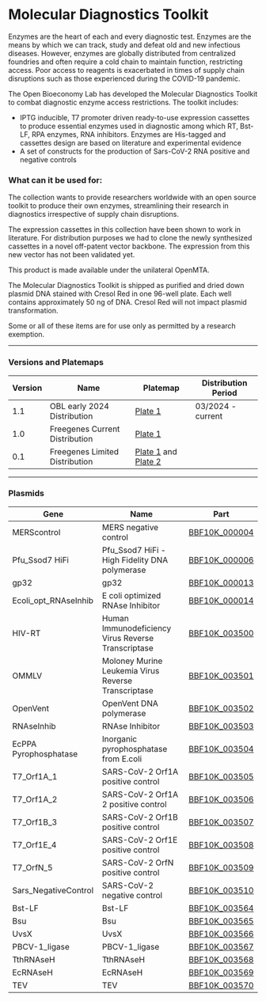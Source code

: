 # Molecular Diagnostics Toolkit

Enzymes are the heart of each and every diagnostic test. Enzymes are the means by which we can track, study and defeat old and new infectious diseases.
However, enzymes are globally distributed from centralized foundries and often require a cold chain to maintain function, restricting access.
Poor access to reagents is exacerbated in times of supply chain disruptions such as those experienced during the COVID-19 pandemic.

The Open Bioeconomy Lab has developed the Molecular Diagnostics Toolkit to combat diagnostic enzyme access restrictions. The toolkit includes:

- IPTG inducible, T7 promoter driven ready-to-use expression cassettes to produce essential enzymes used in diagnostic among which RT, Bst-LF, RPA enzymes, RNA inhibitors.
Enzymes are His-tagged and cassettes design are based on literature and experimental evidence
- A set of constructs for the production of Sars-CoV-2 RNA positive and negative controls

### What can it be used for:

The collection wants to provide researchers worldwide with an open source toolkit to produce their own enzymes, streamlining their research in
diagnostics irrespective of supply chain disruptions.

The expression cassettes in this collection have been shown to work in literature. For distribution purposes we had to clone the newly synthesized
cassettes in a novel off-patent vector backbone. The expression from this new vector has not been validated yet.

This product is made available under the unilateral OpenMTA. 

The Molecular Diagnostics Toolkit is shipped as purified and dried down plasmid DNA stained with Cresol Red in one 96-well plate. Each well contains approximately 50 ng of DNA. Cresol Red will not impact plasmid transformation.

Some or all of these items are for use only as permitted by a research exemption.

---

### Versions and Platemaps

|Version|Name|Platemap|Distribution Period|
|---|---|---|---|
|1.1|OBL early 2024 Distribution|[Plate 1](https://github.com/Reclone-org/Open-DNA-Collections/blob/main/Molecular%20Diagnostics%20Toolkit/Platemaps/MDT-v1_1.csv)| 03/2024 - current |
|1.0|Freegenes Current Distribution|[Plate 1](https://github.com/Reclone-org/Open-DNA-Collections/tree/main/Molecular%20Diagnostics%20Toolkit/Platemaps/MDT-v1_0.csv)||
|0.1|Freegenes Limited Distribution|[Plate 1](https://github.com/Reclone-org/Open-DNA-Collections/tree/main/Molecular%20Diagnostics%20Toolkit/Platemaps/MDT-v0_1-1.csv) and [Plate 2](https://github.com/Reclone-org/Open-DNA-Collections/tree/main/Molecular%20Diagnostics%20Toolkit/Platemaps/MDT-v0_1-2.csv)||

---

### Plasmids

|Gene|Name|Part|
|---|---|---|
| MERScontrol | MERS negative control | [BBF10K_000004](https://github.com/Reclone-org/Open-DNA-Collections/blob/main/Molecular%20Diagnostics%20Toolkit/Plasmids_Genbank/BBF10K_000004.gb) |
| Pfu_Ssod7 HiFi | Pfu_Ssod7 HiFi - High Fidelity DNA polymerase | [BBF10K_000006](https://github.com/Reclone-org/Open-DNA-Collections/blob/main/Molecular%20Diagnostics%20Toolkit/Plasmids_Genbank/BBF10K_000006.gb) |
| gp32 | gp32 | [BBF10K_000013](https://github.com/Reclone-org/Open-DNA-Collections/blob/main/Molecular%20Diagnostics%20Toolkit/Plasmids_Genbank/BBF10K_000013.gb) |
| Ecoli_opt_RNAseInhib | E coli optimized RNAse Inhibitor | [BBF10K_000014](https://github.com/Reclone-org/Open-DNA-Collections/blob/main/Molecular%20Diagnostics%20Toolkit/Plasmids_Genbank/BBF10K_000014.gb) |
| HIV-RT | Human Immunodeficiency Virus Reverse Transcriptase | [BBF10K_003500](https://github.com/Reclone-org/Open-DNA-Collections/blob/main/Molecular%20Diagnostics%20Toolkit/Plasmids_Genbank/BBF10K_003500.gb) |
| OMMLV | Moloney Murine Leukemia Virus Reverse Transcriptase | [BBF10K_003501](https://github.com/Reclone-org/Open-DNA-Collections/blob/main/Molecular%20Diagnostics%20Toolkit/Plasmids_Genbank/BBF10K_003501.gb) |
| OpenVent | OpenVent DNA polymerase | [BBF10K_003502](https://github.com/Reclone-org/Open-DNA-Collections/blob/main/Molecular%20Diagnostics%20Toolkit/Plasmids_Genbank/BBF10K_003502.gb) |
| RNAseInhib | RNAse Inhibitor | [BBF10K_003503](https://github.com/Reclone-org/Open-DNA-Collections/blob/main/Molecular%20Diagnostics%20Toolkit/Plasmids_Genbank/BBF10K_003503.gb) |
| EcPPA Pyrophosphatase | Inorganic pyrophosphatase from E.coli | [BBF10K_003504](https://github.com/Reclone-org/Open-DNA-Collections/blob/main/Molecular%20Diagnostics%20Toolkit/Plasmids_Genbank/BBF10K_003504.gb) |
| T7_Orf1A_1 | SARS-CoV-2 Orf1A positive control | [BBF10K_003505](https://github.com/Reclone-org/Open-DNA-Collections/blob/main/Molecular%20Diagnostics%20Toolkit/Plasmids_Genbank/BBF10K_003505.gb) |
| T7_Orf1A_2 | SARS-CoV-2 Orf1A 2 positive control | [BBF10K_003506](https://github.com/Reclone-org/Open-DNA-Collections/blob/main/Molecular%20Diagnostics%20Toolkit/Plasmids_Genbank/BBF10K_003506.gb) |
| T7_Orf1B_3 | SARS-CoV-2 Orf1B positive control | [BBF10K_003507](https://github.com/Reclone-org/Open-DNA-Collections/blob/main/Molecular%20Diagnostics%20Toolkit/Plasmids_Genbank/BBF10K_003507.gb) |
| T7_Orf1E_4 | SARS-CoV-2 Orf1E positive control | [BBF10K_003508](https://github.com/Reclone-org/Open-DNA-Collections/blob/main/Molecular%20Diagnostics%20Toolkit/Plasmids_Genbank/BBF10K_003508.gb) |
| T7_OrfN_5 | SARS-CoV-2 OrfN positive control | [BBF10K_003509](https://github.com/Reclone-org/Open-DNA-Collections/blob/main/Molecular%20Diagnostics%20Toolkit/Plasmids_Genbank/BBF10K_003509.gb) |
| Sars_NegativeControl | SARS-CoV-2 negative control | [BBF10K_003510](https://github.com/Reclone-org/Open-DNA-Collections/blob/main/Molecular%20Diagnostics%20Toolkit/Plasmids_Genbank/BBF10K_003510.gb) |
| Bst-LF | Bst-LF | [BBF10K_003564](https://github.com/Reclone-org/Open-DNA-Collections/blob/main/Molecular%20Diagnostics%20Toolkit/Plasmids_Genbank/BBF10K_003564.gb) |
| Bsu | Bsu | [BBF10K_003565](https://github.com/Reclone-org/Open-DNA-Collections/blob/main/Molecular%20Diagnostics%20Toolkit/Plasmids_Genbank/BBF10K_003565.gb) |
| UvsX | UvsX | [BBF10K_003566](https://github.com/Reclone-org/Open-DNA-Collections/blob/main/Molecular%20Diagnostics%20Toolkit/Plasmids_Genbank/BBF10K_003566.gb) |
| PBCV-1_ligase | PBCV-1_ligase | [BBF10K_003567](https://github.com/Reclone-org/Open-DNA-Collections/blob/main/Molecular%20Diagnostics%20Toolkit/Plasmids_Genbank/BBF10K_003567.gb) |
| TthRNAseH | TthRNAseH | [BBF10K_003568](https://github.com/Reclone-org/Open-DNA-Collections/blob/main/Molecular%20Diagnostics%20Toolkit/Plasmids_Genbank/BBF10K_003568.gb) |
| EcRNAseH | EcRNAseH | [BBF10K_003569](https://github.com/Reclone-org/Open-DNA-Collections/blob/main/Molecular%20Diagnostics%20Toolkit/Plasmids_Genbank/BBF10K_003569.gb) |
| TEV | TEV | [BBF10K_003570](https://github.com/Reclone-org/Open-DNA-Collections/blob/main/Molecular%20Diagnostics%20Toolkit/Plasmids_Genbank/BBF10K_003570.gb) |
